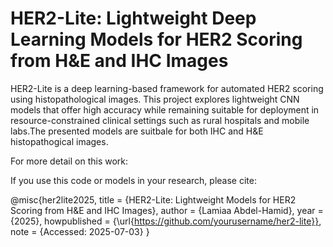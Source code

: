 # HER2-Lite: Lightweight Deep Learning Models for HER2 Scoring from H&E and IHC Images

HER2-Lite is a deep learning-based framework for automated HER2 scoring using histopathological images. This project explores lightweight CNN models that offer high accuracy while remaining suitable for deployment in resource-constrained clinical settings such as rural hospitals and mobile labs.The presented models are suitbale for both IHC and H&E histopathogical images.

For more detail on this work: 

If you use this code or models in your research, please cite:

@misc{her2lite2025,
  title = {HER2-Lite: Lightweight Models for HER2 Scoring from H\&E and IHC Images},
  author = {Lamiaa Abdel-Hamid},
  year = {2025},
  howpublished = {\url{https://github.com/yourusername/her2-lite}},
  note = {Accessed: 2025-07-03}
}




